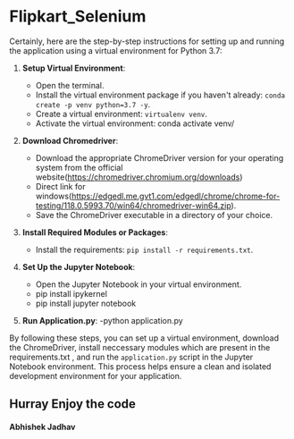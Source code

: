 # Flipkart_Selenium
Certainly, here are the step-by-step instructions for setting up and running the application using a virtual environment for Python 3.7:

1. **Setup Virtual Environment**:
   - Open the terminal.
   - Install the virtual environment package if you haven't already: `conda create -p venv python=3.7 -y`.
   - Create a virtual environment: `virtualenv venv`.
   - Activate the virtual environment:
    conda activate venv/

2. **Download Chromedriver**:
   - Download the appropriate ChromeDriver version for your operating system from the official website(https://chromedriver.chromium.org/downloads)
   - Direct link for windows(https://edgedl.me.gvt1.com/edgedl/chrome/chrome-for-testing/118.0.5993.70/win64/chromedriver-win64.zip).
   - Save the ChromeDriver executable in a directory of your choice.

3. **Install Required Modules or Packages**:
   - Install the requirements: `pip install -r requirements.txt`.

4. **Set Up the Jupyter Notebook**:
   - Open the Jupyter Notebook in your virtual environment.
   - pip install ipykernel
   - pip install jupyter notebook

5. **Run Application.py**:
   -python application.py
 

By following these steps, you can set up a virtual environment, download the ChromeDriver, install neccessary modules which are present in the requirements.txt , and run the `application.py` script in the Jupyter Notebook environment. This process helps ensure a clean and isolated development environment for your application.

## Hurray Enjoy the code

#### Abhishek Jadhav
